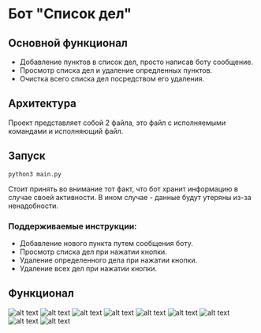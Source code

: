 # Бот "Список дел"

## Основной функционал
- Добавление пунктов в список дел, просто написав боту сообщение.
- Просмотр списка дел и удаление опредленных пунктов.
- Очистка всего списка дел посредством его удаления.

## Архитектура
Проект представляет собой 2 файла, это файл с исполняемыми командами и исполняющий файл.

## Запуск
```
python3 main.py
```

Стоит принять во внимание тот факт, что бот хранит информацию в случае своей активности. В ином случае - данные будут утеряны из-за ненадобности.

### Поддерживаемые инструкции:
- Добавление нового пункта путем сообщения боту.
- Просмотр списка дел при нажатии кнопки.
- Удаление определенного дела при нажатии кнопки.
- Удаление всех дел при нажатии кнопки.

## Функционал
![alt text](https://github.com/AndreyTkachik/tg_bot_list/blob/in_progress/pictures/1.png?raw=true)
![alt text](https://github.com/AndreyTkachik/tg_bot_list/blob/in_progress/pictures/2.png?raw=true)
![alt text](https://github.com/AndreyTkachik/tg_bot_list/blob/in_progress/pictures/3.png?raw=true)
![alt text](https://github.com/AndreyTkachik/tg_bot_list/blob/in_progress/pictures/4.png?raw=true)
![alt text](https://github.com/AndreyTkachik/tg_bot_list/blob/in_progress/pictures/5.png?raw=true)
![alt text](https://github.com/AndreyTkachik/tg_bot_list/blob/in_progress/pictures/6.png?raw=true)
![alt text](https://github.com/AndreyTkachik/tg_bot_list/blob/in_progress/pictures/7.png?raw=true)
![alt text](https://github.com/AndreyTkachik/tg_bot_list/blob/in_progress/pictures/8.png?raw=true)
![alt text](https://github.com/AndreyTkachik/tg_bot_list/blob/in_progress/pictures/9.png?raw=true)
